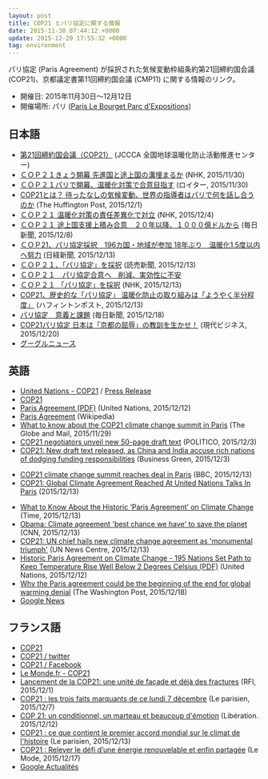 ```yaml
---
layout: post
title: COP21 とパリ協定に関する情報
date: 2015-11-30 07:44:12 +0000
update: 2015-12-20 17:55:32 +0000
tag: environment
---
```

パリ協定 (Paris Agreement) が採択された気候変動枠組条約第21回締約国会議 (COP21)、京都議定書第11回締約国会議 (CMP11) に関する情報のリンク。

* 開催日: 2015年11月30日〜12月12日
* 開催場所: パリ ([Paris Le Bourget Parc d'Expositions](http://www.tourisme93.com/document.php?pagendx=748&engine_zoom=AffIDFSRV0000792))

## 日本語
* [第21回締約国会議（COP21）](http://www.jccca.org/trend_world/conference_report/cop21/) (JCCCA 全国地球温暖化防止活動推進センター)
* [ＣＯＰ２１きょう開幕 先進国と途上国の溝埋まるか](http://www3.nhk.or.jp/news/html/20151130/k10010323851000.html) (NHK, 2015/11/30)
* [ＣＯＰ２１パリで開幕、温暖化対策で合意目指す](http://jp.reuters.com/article/2015/11/30/climatechange-summit-leaders-idJPKBN0TJ04U20151130) (ロイター, 2015/11/30)
* [COP21とは？ 待ったなしの気候変動、世界の指導者はパリで何を話し合うのか](http://www.huffingtonpost.jp/2015/11/30/cop21-started_n_8685250.html) (The Huffington Post, 2015/12/1)
* [ＣＯＰ２１ 温暖化対策の責任差異化で対立](http://www3.nhk.or.jp/news/html/20151204/k10010329091000.html) (NHK, 2015/12/4)
* [ＣＯＰ２１ 途上国支援上積み合意　２０年以降、１０００億ドルから](http://mainichi.jp/articles/20151208/dde/001/040/067000c) (毎日新聞, 2015/12/8)
* [ＣＯＰ21、パリ協定採択　196カ国・地域が参加  18年ぶり　温暖化1.5度以内へ努力](http://www.nikkei.com/article/DGXLASGG12H37_S5A211C1000000/) (日経新聞, 2015/12/13)
* [ＣＯＰ２１、「パリ協定」を採択](http://www.yomiuri.co.jp/eco/20151213-OYT1T50003.html) (読売新聞, 2015/12/13)
* [ＣＯＰ２１　パリ協定合意へ　削減、実効性に不安](http://mainichi.jp/articles/20151213/ddm/002/040/061000c)
* [ＣＯＰ２１ 「パリ協定」を採択](http://www3.nhk.or.jp/news/html/20151213/k10010339621000.html) (NHK, 2015/12/13)
* [COP21、歴史的な「パリ協定」 温暖化防止の取り組みは「ようやく半分程度」](http://www.huffingtonpost.jp/2015/12/12/climate-change-paris_n_8796612.html) (ハフィントンポスト, 2015/12/13)
* [パリ協定　意義と課題](http://mainichi.jp/articles/20151218/ddm/004/070/026000c) (毎日新聞, 2015/12/18)
* [COP21パリ協定 日本は「京都の屈辱」の教訓を生かせ！](http://gendai.ismedia.jp/articles/-/46998) (現代ビジネス, 2015/12/20)
* [グーグルニュース](https://www.google.co.jp/search?q=%E3%83%91%E3%83%AA%E5%8D%94%E5%AE%9A&hl=jp&tbm=nws)

## 英語
* [United Nations - COP21](http://unfccc.int/meetings/paris_nov_2015/meeting/8926.php) / [Press Release](http://unfccc.int/press/press_releases_advisories/items/8780.php)
* [COP21](http://www.cop21.gouv.fr/en/)
* [Paris Agreement (PDF)](http://www.cop21.gouv.fr/wp-content/uploads/2015/12/l09.pdf) (United Nations, 2015/12/12)
* [Paris Agreement](https://en.wikipedia.org/wiki/Paris_Agreement) (Wikipedia)
* [What to know about the COP21 climate change summit in Paris](http://www.theglobeandmail.com/news/world/what-to-know-about-the-cop21-climate-change-summit-in-paris/article27523474/) (The Globe and Mail, 2015/11/29)
* [COP21 negotiators unveil new 50-page draft text](http://www.politico.eu/article/cop21-paris-negotiators-50-page-draft-text-deal-climate/) (POLITICO, 2015/12/3)
* [COP21: New draft text released, as China and India accuse rich nations of dodging funding responsibilities](http://www.businessgreen.com/bg/news/2437621/cop21-new-draft-text-released-as-china-and-india-accuse-rich-nations-of-dodging-funding-responsibilities) (Business Green, 2015/12/3)
- [COP21 climate change summit reaches deal in Paris](http://www.bbc.com/news/science-environment-35084374) (BBC, 2015/12/13)
- [COP21: Global Climate Agreement Reached At United Nations Talks In Paris](http://www.huffingtonpost.co.uk/2015/12/12/cop21-global-climate-agreement-achieved_n_8793600.html) (2015/12/13)
* [What to Know About the Historic ‘Paris Agreement’ on Climate Change](http://time.com/4146764/paris-agreement-climate-cop-21/) (Time, 2015/12/13)
* [Obama: Climate agreement 'best chance we have' to save the planet](http://edition.cnn.com/2015/12/12/world/global-climate-change-conference-vote/) (CNN, 2015/12/13)
* [COP21: UN chief hails new climate change agreement as 'monumental triumph'](http://www.un.org/apps/news/story.asp?NewsID=52802#.VmzlZxryjEY) (UN News Centre, 2015/12/13)
* [Historic Paris Agreement on Climate Change - 195 Nations Set Path to Keep Temperature Rise Well Below 2 Degrees Celsius (PDF)](http://unfccc.int/files/press/press_releases_advisories/application/pdf/pr20151112_cop21_final.pdf) (United Nations, 2015/12/12)
* [Why the Paris agreement could be the beginning of the end for global warming denial](https://www.washingtonpost.com/news/energy-environment/wp/2015/12/18/why-paris-could-mark-the-beginning-of-the-end-for-global-warming-denial/) (The Washington Post, 2015/12/18)
* [Google News](https://www.google.co.jp/search?q=%22Paris+Agreement%22&hl=en&tbm=nws)

## フランス語
* [COP21](http://www.cop21.gouv.fr/)
* [COP21 / twitter](https://twitter.com/COP21)
* [COP21 / Facebook](https://www.facebook.com/COP21fr/)
* [Le Monde.fr - COP21](http://www.lemonde.fr/cop21/)
* [Lancement de la COP21: une unité de façade et déjà des fractures](http://www.rfi.fr/france/20151201-lancement-cop21-unite-facade-fractures-paris-climat) (RFI, 2015/12/1)
* [COP21 : les trois faits marquants de ce lundi 7 décembre](http://www.leparisien.fr/environnement/cop21/cop21-les-trois-faits-marquants-de-ce-lundi-7-decembre-07-12-2015-5349453.php) (Le parisien, 2015/12/7)
* [COP 21: un conditionnel, un marteau et beaucoup d'émotion](http://www.liberation.fr/planete/2015/12/12/cop-21-un-conditionnel-un-marteau-et-beaucoup-d-emotion_1420331) (Libération. 2015/12/12)
* [COP21 : ce que contient le premier accord mondial sur le climat de l'histoire](http://www.leparisien.fr/environnement/cop21/cop21-ce-que-contient-le-premier-projet-d-accord-mondial-sur-le-climat-de-l-histoire-12-12-2015-5364383.php) (Le parisien, 2015/12/13)
* [COP21 : Relever le défi d’une énergie renouvelable et enfin partagée](http://www.lemonde.fr/cop21/article/2015/12/17/cop21-relever-le-defi-d-une-energie-renouvelable-et-enfin-partagee_4834136_4527432.html) (Le Mode, 2015/12/17)
* [Google Actualités](https://www.google.fr/search?q=cop21&hl=fr&tbm=nws)

